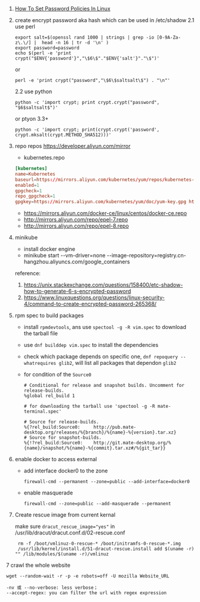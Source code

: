 1. [How To Set Password Policies In Linux](https://www.ostechnix.com/how-to-set-password-policies-in-linux/)

2. create encrypt password aka hash which can be used in  /etc/shadow
    2.1 use perl
    ```
    export salt=$(openssl rand 1000 | strings | grep -io [0-9A-Za-z\.\/] |  head -n 16 | tr -d '\n' )
    export password=password
    echo $(perl -e 'print crypt("$ENV{'password'}","\$6\$"."$ENV{'salt'}"."\$")'
    ```
    or
    ```
    perl -e 'print crypt("password","\$6\$saltsalt\$") . "\n"'
    ```

    2.2 use python

    ```
    python -c 'import crypt; print crypt.crypt("password", "$6$saltsalt$")'
    ```
    or ptyon 3.3+
    ```
    python -c 'import crypt; print(crypt.crypt('password', crypt.mksalt(crypt.METHOD_SHA512)))'
    ```
3. repo repos https://developer.aliyun.com/mirror
    - kubernetes.repo
    ```conf
    [kubernetes]
    name=Kubernetes
    baseurl=https://mirrors.aliyun.com/kubernetes/yum/repos/kubernetes-el7-x86_64/
    enabled=1
    gpgcheck=1
    repo_gpgcheck=1
    gpgkey=https://mirrors.aliyun.com/kubernetes/yum/doc/yum-key.gpg https://mirrors.aliyun.com/kubernetes/yum/doc/rpm-package-key.gpg
    ```
    - https://mirrors.aliyun.com/docker-ce/linux/centos/docker-ce.repo
    - http://mirrors.aliyun.com/repo/epel-7.repo
    - http://mirrors.aliyun.com/repo/epel-8.repo

3. minikube
    - install docker engine
    - minikube start  --vm-driver=none --image-repository=registry.cn-hangzhou.aliyuncs.com/google_containers

    reference:
    1. <https://unix.stackexchange.com/questions/158400/etc-shadow-how-to-generate-6-s-encrypted-password>
    2. <https://www.linuxquestions.org/questions/linux-security-4/command-to-create-encrypted-password-265368/>

4. rpm spec to build packages
    - install `rpmdevtools`, ans use `spectool -g -R vim.spec` to download the tarball file
    - use `dnf builddep vim.spec` to install the dependencies
    - check which package depends on specific one, `dnf repoquery --whatrequires glib2`, will list all packages that dependon `glib2`
    - for condition of the `Source0`

        ```
        # Conditional for release and snapshot builds. Uncomment for release-builds.
        %global rel_build 1

        # for downloading the tarball use 'spectool -g -R mate-terminal.spec'

        # Source for release-builds.
        %{?rel_build:Source0:     http://pub.mate-desktop.org/releases/%{branch}/%{name}-%{version}.tar.xz}
        # Source for snapshot-builds.
        %{!?rel_build:Source0:    http://git.mate-desktop.org/%{name}/snapshot/%{name}-%{commit}.tar.xz#/%{git_tar}}

        ```

5. enable docker to access external
    - add  interface docker0 to the zone

        ```
        firewall-cmd --permanent --zone=public --add-interface=docker0
        ```

    - enable masquerade

        ```
        firewall-cmd --zone=public --add-masquerade --permanent
        ```

6. Create rescue image from current kernal

   make sure `dracut_rescue_image="yes"` in /usr/lib/dracut/dracut.conf.d/02-rescue.conf

   ```
    rm -f /boot/vmlinuz-0-rescue-* /boot/initramfs-0-rescue-*.img
    /usr/lib/kernel/install.d/51-dracut-rescue.install add $(uname -r) "" /lib/modules/$(uname -r)/vmlinuz
    ```
7 crawl the whole website

```shell
wget --random-wait -r -p -e robots=off -U mozilla Website_URL ​​​

-nv 或 --no-verbose: less verbose；
--accept-regex: you can filter the url with regex expression
```
